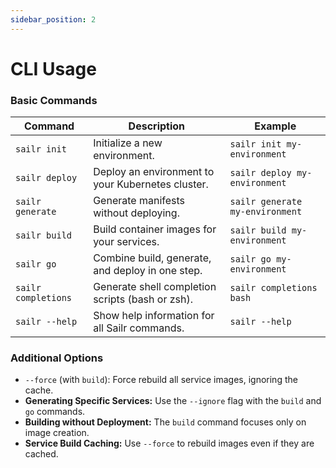 ```yaml
---
sidebar_position: 2
---
```


# CLI Usage

### Basic Commands

| Command        | Description                                           | Example                             |
| -------------- | ----------------------------------------------------- | ----------------------------------- |
| `sailr init`   | Initialize a new environment.                        | `sailr init my-environment`        |
| `sailr deploy` | Deploy an environment to your Kubernetes cluster.     | `sailr deploy my-environment`     |
| `sailr generate` | Generate manifests without deploying.                | `sailr generate my-environment`   |
| `sailr build`  | Build container images for your services.           | `sailr build my-environment`      |
| `sailr go`     | Combine build, generate, and deploy in one step.     | `sailr go my-environment`         |
| `sailr completions` | Generate shell completion scripts (bash or zsh). | `sailr completions bash`         |
| `sailr --help` | Show help information for all Sailr commands.          | `sailr --help`                      | 

### Additional Options

* `--force` (with `build`): Force rebuild all service images, ignoring the cache.
* **Generating Specific Services:** Use the `--ignore` flag with the `build` and `go` commands. 
* **Building without Deployment:** The `build` command focuses only on image creation.
* **Service Build Caching:** Use `--force` to rebuild images even if they are cached.
